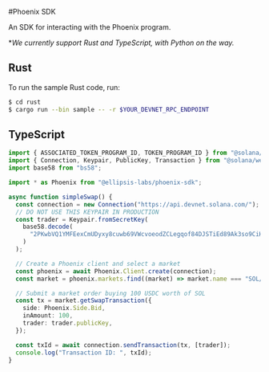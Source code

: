 #Phoenix SDK

An SDK for interacting with the Phoenix program.

**We currently support Rust and TypeScript, with Python on the way.*

## Rust

To run the sample Rust code, run:

```sh
$ cd rust
$ cargo run --bin sample -- -r $YOUR_DEVNET_RPC_ENDPOINT
```

## TypeScript

```TypeScript
import { ASSOCIATED_TOKEN_PROGRAM_ID, TOKEN_PROGRAM_ID } from "@solana/spl-token";
import { Connection, Keypair, PublicKey, Transaction } from "@solana/web3.js";
import base58 from "bs58";

import * as Phoenix from "@ellipsis-labs/phoenix-sdk";

async function simpleSwap() {
  const connection = new Connection("https://api.devnet.solana.com/");
  // DO NOT USE THIS KEYPAIR IN PRODUCTION
  const trader = Keypair.fromSecretKey(
    base58.decode(
      "2PKwbVQ1YMFEexCmUDyxy8cuwb69VWcvoeodZCLegqof84DJSTiEd89Ak3so9CiHycZwynesTt1JUDFAPFWEzvVs"
    )
  );

  // Create a Phoenix client and select a market
  const phoenix = await Phoenix.Client.create(connection);
  const market = phoenix.markets.find((market) => market.name === "SOL/USDC");

  // Submit a market order buying 100 USDC worth of SOL
  const tx = market.getSwapTransaction({
    side: Phoenix.Side.Bid,
    inAmount: 100,
    trader: trader.publicKey,
  });

  const txId = await connection.sendTransaction(tx, [trader]);
  console.log("Transaction ID: ", txId);
}
```

